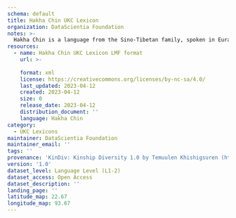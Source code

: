 ```yaml
---
schema: default
title: Hakha Chin UKC Lexicon
organization: DataScientia Foundation
notes: >-
  Hakha Chin is a language from the Sino-Tibetan family, spoken in Eurasia. The UKC Lexicon of Hakha Chin is represented as a lexico-semantic network. It consists of words, word senses, synsets, as well as sense-level and synset-level relationships.
resources:
  - name: Hakha Chin UKC Lexicon LMF format
    url: >-
      
    format: xml
    license: https://creativecommons.org/licenses/by-nc-sa/4.0/
    last_updated: 2023-04-12
    created: 2023-04-12
    size: 0
    release_date: 2023-04-12
    distribution_document: ''
    language: Hakha Chin
category:
  - UKC Lexicons
maintainer: DataScientia Foundation
maintainer_email: ''
tags: ''
provenance: 'KinDiv: Kinship Diversity 1.0 by Temuulen Khishigsuren (http://ukc.disi.unitn.it/index.php/kinship/); Princeton WordNet 2.1 by Princeton University (https://wordnet.princeton.edu)'
version: '1.0'
dataset_level: Language Level (L1-2)
dataset_access: Open Access
dataset_description: ''
landing_page: ''
latitude_map: 22.67
longitude_map: 93.67
---
```

